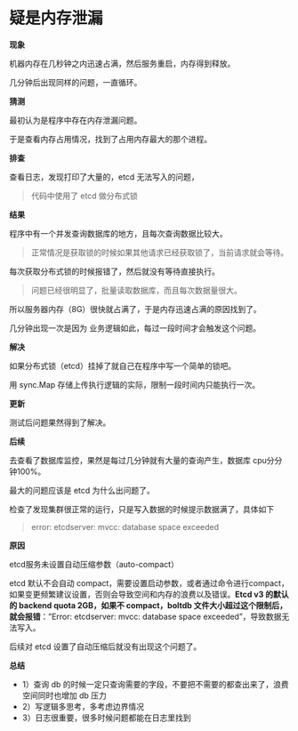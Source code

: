 # 疑是内存泄漏

**现象**

机器内存在几秒钟之内迅速占满，然后服务重启，内存得到释放。

几分钟后出现同样的问题，一直循环。

**猜测**

最初认为是程序中存在内存泄漏问题。

于是查看内存占用情况，找到了占用内存最大的那个进程。

**排查**

查看日志，发现打印了大量的，etcd 无法写入的问题，

> 代码中使用了 etcd 做分布式锁

**结果**

程序中有一个并发查询数据库的地方，且每次查询数据比较大。

> 正常情况是获取锁的时候如果其他请求已经获取锁了，当前请求就会等待。

每次获取分布式锁的时候报错了，然后就没有等待直接执行。

> 问题已经很明显了，批量读取数据库，而且每次数据量很大。

所以服务器内存（8G）很快就占满了，于是内存迅速占满的原因找到了。

几分钟出现一次是因为 业务逻辑如此，每过一段时间才会触发这个问题。

**解决**

如果分布式锁（etcd）挂掉了就自己在程序中写一个简单的锁吧。

用 sync.Map 存储上传执行逻辑的实际，限制一段时间内只能执行一次。

**更新**

测试后问题果然得到了解决。



**后续**

去查看了数据库监控，果然是每过几分钟就有大量的查询产生，数据库 cpu分分钟100%。



最大的问题应该是 etcd 为什么出问题了。

检查了发现集群很正常的运行，只是写入数据的时候提示数据满了，具体如下

> error: etcdserver: mvcc: database space exceeded

**原因**

etcd服务未设置自动压缩参数（auto-compact）

etcd 默认不会自动 compact，需要设置启动参数，或者通过命令进行compact，如果变更频繁建议设置，否则会导致空间和内存的浪费以及错误。**Etcd v3 的默认的 backend quota 2GB，如果不 compact，boltdb 文件大小超过这个限制后，就会报错**：”Error: etcdserver: mvcc: database space exceeded”，导致数据无法写入。



后续对 etcd 设置了自动压缩后就没有出现这个问题了。



**总结**

* 1）查询 db 的时候一定只查询需要的字段，不要把不需要的都查出来了，浪费空间同时也增加 db 压力
* 2）写逻辑多思考，多考虑边界情况
* 3）日志很重要，很多时候问题都能在日志里找到



